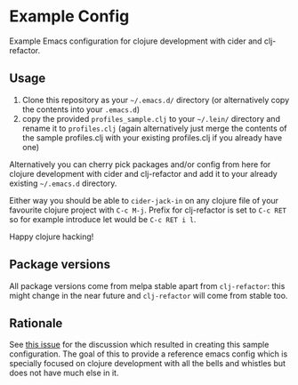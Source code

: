 # Example Config

Example Emacs configuration for clojure development with cider and clj-refactor.

## Usage

1. Clone this repository as your `~/.emacs.d/` directory (or alternatively copy the contents into your `.emacs.d`)
2. copy the provided `profiles_sample.clj` to your `~/.lein/` directory and rename it to `profiles.clj` (again alternatively just merge the contents of the sample profiles.clj with your existing profiles.clj if you already have one)

Alternatively you can cherry pick packages and/or config from here for clojure development with cider and clj-refactor and add it to your already existing `~/.emacs.d` directory.

Either way you should be able to `cider-jack-in` on any clojure file of your favourite clojure project with `C-c M-j`. Prefix for clj-refactor is set to `C-c RET` so for example introduce let would be `C-c RET i l`.

Happy clojure hacking!

## Package versions

All package versions come from melpa stable apart from `clj-refactor`: this might change in the near future and `clj-refactor` will come from stable too.

## Rationale

See [this issue](https://github.com/clojure-emacs/clj-refactor.el/issues/110) for the discussion which resulted in creating this sample configuration. The goal of this to provide a reference emacs config which is specially focused on clojure development with all the bells and whistles but does not have much else in it.
